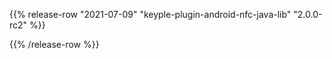 {{% release-row "2021-07-09" "keyple-plugin-android-nfc-java-lib" "2.0.0-rc2" %}} 

{{% /release-row %}}
